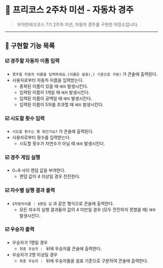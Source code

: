 # 🚗 프리코스 2주차 미션 - 자동차 경주

> 우아한테크코스 7기 2주차 미션, 자동차 경주를 구현한 저장소입니다.
---

## 📝 구현할 기능 목록

### ☑️ 경주할 자동차 이름 입력

- `경주할 자동차 이름을 입력하세요.(이름은 쉼표(,) 기준으로 구분)` 가 콘솔에 출력된다.
- 사용자로부터 자동차 이름을 입력받는다.
  - 중복된 이름이 있을 때 `예외` 발생시킨다.
  - 입력된 이름이 1개일 때 `예외` 발생시킨다.
  - 입력된 이름이 공백일 때 `예외` 발생시킨다.
  - 입력된 이름이 5자를 초과할 때 `예외` 발생시킨다.

### ☑️ 시도할 횟수 입력

- `시도할 횟수는 몇 회인가요?` 가 콘솔에 출력된다.
- 사용자로부터 횟수를 입력받는다.
  - 시도할 횟수가 자연수가 아닐 때 `예외` 발생시킨다.


### ☑️ 경주 게임 실행

- 0~9 사이 랜덤 값을 부여한다.
    - 랜덤 값이 4 이상일 경우 전진한다.


### ☑️ 차수별 실행 결과 출력

- `$자동차이름 : $랜덤 값` 과 같은 형식으로 콘솔에 출력한다.
  - 모든 차수의 실행 결과들의 값이 4 미만일 경우 (모두 전진하지 못했을 때) `예외` 발생시킨다.

### ☑️ 우승자 출력

- 우승자가 1명일 경우
  - `최종 우승자 : ` 뒤에 우승자를 콘솔에 출력한다.
- 우승자가 2명 이상일 경우
  - `최종 우승자 : ` 뒤에 우승자들을 쉼표 기준으로 구분하여 콘솔에 출력한다.